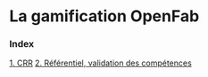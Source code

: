 # La gamification OpenFab

### Index

[1. CRR](https://github.com/zuperninja/WIP/blob/master/OpenFab/Gamification/crr.md)
[2. Référentiel, validation des compétences](https://github.com/zuperninja/WIP/blob/master/OpenFab/Gamification/referentiel-pedagogique.md)
